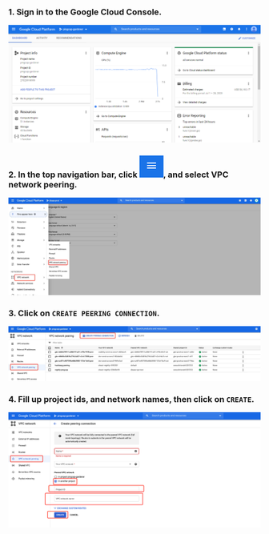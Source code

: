 
### 1. Sign in to the Google Cloud Console. 

![gcp-console](/peering/img/gcp-console.png)

### 2. In the top navigation bar, click ![gcp-button](/peering/img/gcp-button.png), and select **VPC network peering**.

![gcp-vpc-network](/peering/img/gcp-vpc-network.jpg)

### 3. Click on `CREATE PEERING CONNECTION`.

![creating-peering-button](/peering/img/creating-peering-button.jpg)

### 4. Fill up project ids, and network names, then click on `CREATE`.

![create-peering](/peering/img/create-peering.png)
